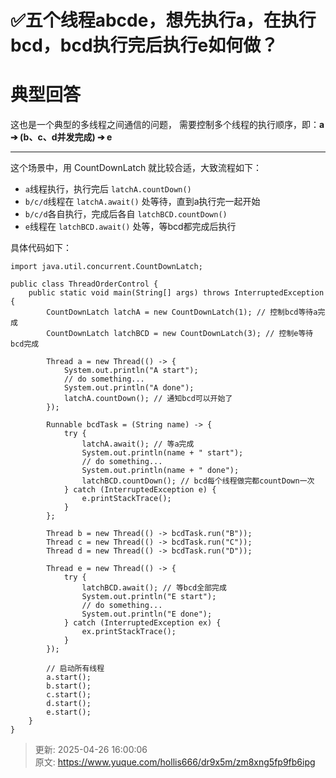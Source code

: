 # ✅五个线程abcde，想先执行a，在执行bcd，bcd执行完后执行e如何做？

# 典型回答


这也是一个典型的多线程之间通信的问题， 需要控制多个线程的执行顺序，即：**a ➔ (b、c、d并发完成) ➔ e**

****

这个场景中，用 CountDownLatch  就比较合适，大致流程如下：

+ `a`线程执行，执行完后 `latchA.countDown()`
+ `b/c/d`线程在 `latchA.await()` 处等待，直到a执行完一起开始
+ `b/c/d`各自执行，完成后各自 `latchBCD.countDown()`
+ `e`线程在 `latchBCD.await()` 处等，等bcd都完成后执行



具体代码如下：



```plain
import java.util.concurrent.CountDownLatch;

public class ThreadOrderControl {
    public static void main(String[] args) throws InterruptedException {
        CountDownLatch latchA = new CountDownLatch(1); // 控制bcd等待a完成
        CountDownLatch latchBCD = new CountDownLatch(3); // 控制e等待bcd完成

        Thread a = new Thread(() -> {
            System.out.println("A start");
            // do something...
            System.out.println("A done");
            latchA.countDown(); // 通知bcd可以开始了
        });

        Runnable bcdTask = (String name) -> {
            try {
                latchA.await(); // 等a完成
                System.out.println(name + " start");
                // do something...
                System.out.println(name + " done");
                latchBCD.countDown(); // bcd每个线程做完都countDown一次
            } catch (InterruptedException e) {
                e.printStackTrace();
            }
        };

        Thread b = new Thread(() -> bcdTask.run("B"));
        Thread c = new Thread(() -> bcdTask.run("C"));
        Thread d = new Thread(() -> bcdTask.run("D"));

        Thread e = new Thread(() -> {
            try {
                latchBCD.await(); // 等bcd全部完成
                System.out.println("E start");
                // do something...
                System.out.println("E done");
            } catch (InterruptedException ex) {
                ex.printStackTrace();
            }
        });

        // 启动所有线程
        a.start();
        b.start();
        c.start();
        d.start();
        e.start();
    }
}
```



> 更新: 2025-04-26 16:00:06  
> 原文: <https://www.yuque.com/hollis666/dr9x5m/zm8xng5fp9fb6ipg>